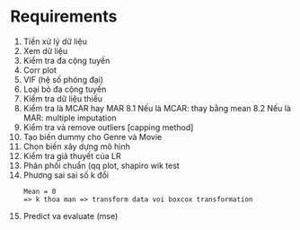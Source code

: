 # Requirements

1. Tiền xử lý dữ liệu
2. Xem dữ liệu
3. Kiểm tra đa cộng tuyến
4. Corr plot
5. VIF (hệ số phóng đại)
6. Loại bỏ đa cộng tuyến
7. Kiểm tra dữ liệu thiếu
8. Kiểm tra là MCAR hay MAR
    8.1 Nếu là MCAR: thay bằng mean
    8.2 Nếu là MAR: multiple imputation
9. Kiểm tra và remove outliers [capping method]
10. Tạo biến dummy cho Genre và Movie
11. Chọn biến xây dựng mô hình
12. Kiểm tra giả thuyết của LR 
13. Phân phối chuẩn (qq plot, shapiro wik test
14. Phương sai sai số k đổi 
    ```
    Mean = 0
    => k thoa man => transform data voi boxcox transformation
    ```
15. Predict va evaluate (mse)